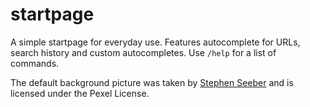 # startpage

A simple startpage for everyday use. Features autocomplete for URLs, search history and custom autocompletes. Use `/help` for a list of commands.

The default background picture was taken by [Stephen Seeber](https://www.pexels.com/@stywo) and is licensed under the Pexel License.
